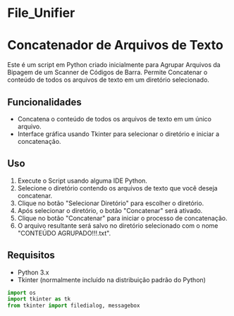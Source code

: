 # File_Unifier

# Concatenador de Arquivos de Texto

Este é um script em Python criado inicialmente para Agrupar Arquivos da Bipagem de um Scanner de Códigos de Barra. Permite Concatenar o conteúdo de todos os arquivos de texto em um diretório selecionado.

## Funcionalidades

- Concatena o conteúdo de todos os arquivos de texto em um único arquivo.
- Interface gráfica usando Tkinter para selecionar o diretório e iniciar a concatenação.

## Uso

1. Execute o Script usando alguma IDE Python.
2. Selecione o diretório contendo os arquivos de texto que você deseja concatenar.
3. Clique no botão "Selecionar Diretório" para escolher o diretório.
4. Após selecionar o diretório, o botão "Concatenar" será ativado.
5. Clique no botão "Concatenar" para iniciar o processo de concatenação.
6. O arquivo resultante será salvo no diretório selecionado com o nome "CONTEÚDO AGRUPADO!!!.txt".

## Requisitos

- Python 3.x
- Tkinter (normalmente incluído na distribuição padrão do Python)

```python
import os
import tkinter as tk
from tkinter import filedialog, messagebox

